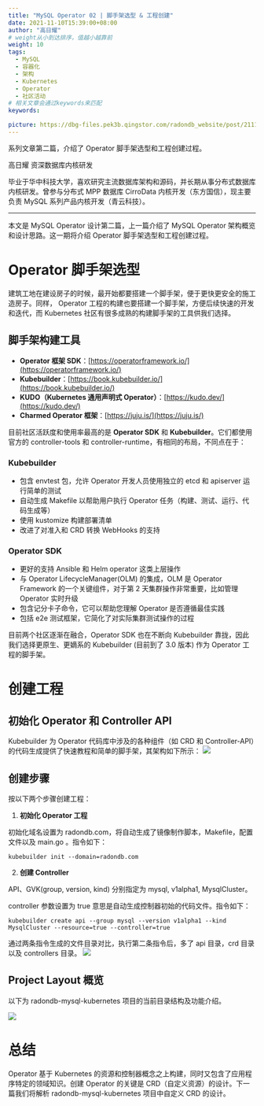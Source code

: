```yaml
---
title: "MySQL Operator 02 | 脚手架选型 & 工程创建"
date: 2021-11-10T15:39:00+08:00
author: "高日耀"
# weight从小到达排序，值越小越靠前
weight: 10
tags:
  - MySQL
  - 容器化
  - 架构
  - Kubernetes
  - Operator
  - 社区活动
# 相关文章会通过keywords来匹配
keywords:

picture: https://dbg-files.pek3b.qingstor.com/radondb_website/post/211110_MySQL%20Operator%2002%20%7C%20%E8%84%9A%E6%89%8B%E6%9E%B6%E9%80%89%E5%9E%8B%20%26%20%E5%B7%A5%E7%A8%8B%E5%88%9B%E5%BB%BA/0.png
---
```

系列文章第二篇，介绍了 Operator 脚手架选型和工程创建过程。
<!--more-->
高日耀   资深数据库内核研发

毕业于华中科技大学，喜欢研究主流数据库架构和源码，并长期从事分布式数据库内核研发。曾参与分布式 MPP 数据库 CirroData 内核开发（东方国信），现主要负责  MySQL 系列产品内核开发（青云科技）。 

----------------------------

本文是 MySQL Operator 设计第二篇，上一篇介绍了 MySQL Operator 架构概览和设计思路。这一期将介绍 Operator 脚手架选型和工程创建过程。

# Operator 脚手架选型

建筑工地在建设房子的时候，最开始都要搭建一个脚手架，便于更快更安全的施工造房子。同样， Operator 工程的构建也要搭建一个脚手架，方便后续快速的开发和迭代，而 Kubernetes 社区有很多成熟的构建脚手架的工具供我们选择。

## 脚手架构建工具

* **Operator 框架 SDK**：[https://operatorframework.io/](https://operatorframework.io/)
* **Kubebuilder**：[https://book.kubebuilder.io/](https://book.kubebuilder.io/)
* **KUDO（Kubernetes 通用声明式 Operator）**：[https://kudo.dev/](https://kudo.dev/)
* **Charmed Operator 框架**：[https://juju.is/](https://juju.is/)

目前社区活跃度和使用率最高的是 **Operator SDK** 和 **Kubebuilder**。它们都使用官方的 controller-tools 和 controller-runtime，有相同的布局，不同点在于：

### Kubebuilder

* 包含 envtest 包，允许 Operator 开发人员使用独立的 etcd 和 apiserver 运行简单的测试
* 自动生成 Makefile 以帮助用户执行 Operator 任务（构建、测试、运行、代码生成等）
* 使用 kustomize 构建部署清单
* 改进了对准入和 CRD 转换 WebHooks 的支持
### Operator SDK

* 更好的支持  Ansible 和 Helm operator 这类上层操作
* 与 Operator LifecycleManager(OLM) 的集成，OLM 是 Operator Framework 的一个关键组件，对于第 2 天集群操作非常重要，比如管理 Operator 实时升级
* 包含记分卡子命令，它可以帮助您理解 Operator 是否遵循最佳实践
* 包括 e2e 测试框架，它简化了对实际集群测试操作的过程

目前两个社区逐渐在融合，Operator SDK 也在不断向 Kubebuilder 靠拢，因此我们选择更原生、更嫡系的 Kubebuilder (目前到了 3.0 版本) 作为 Operator 工程的脚手架。

# 创建工程

## 初始化 Operator 和 Controller API

Kubebuilder 为 Operator 代码库中涉及的各种组件（如 CRD 和 Controller-API）的代码生成提供了快速教程和简单的脚手架，其架构如下所示：
![](https://dbg-files.pek3b.qingstor.com/radondb_website/post/211110_MySQL%20Operator%2002%20%7C%20%E8%84%9A%E6%89%8B%E6%9E%B6%E9%80%89%E5%9E%8B%20%26%20%E5%B7%A5%E7%A8%8B%E5%88%9B%E5%BB%BA/11.jpg)

## 创建步骤

按以下两个步骤创建工程：

1. **初始化 Operator 工程**

初始化域名设置为 radondb.com，将自动生成了镜像制作脚本，Makefile，配置文件以及 main.go 。指令如下：

```plain
kubebuilder init --domain=radondb.com
```
2. **创建 Controller**

API、GVK(group, version, kind) 分别指定为 mysql, v1alpha1, MysqlCluster。

controller 参数设置为 true 意思是自动生成控制器初始的代码文件。指令如下：

```plain
kubebuilder create api --group mysql --version v1alpha1 --kind MysqlCluster --resource=true --controller=true
```
通过两条指令生成的文件目录对比，执行第二条指令后，多了 api 目录，crd 目录以及 controllers 目录。
![](https://dbg-files.pek3b.qingstor.com/radondb_website/post/211110_MySQL%20Operator%2002%20%7C%20%E8%84%9A%E6%89%8B%E6%9E%B6%E9%80%89%E5%9E%8B%20%26%20%E5%B7%A5%E7%A8%8B%E5%88%9B%E5%BB%BA/12.jpg)

## Project Layout 概览

以下为 radondb-mysql-kubernetes 项目的当前目录结构及功能介绍。

![](https://dbg-files.pek3b.qingstor.com/radondb_website/post/211110_MySQL%20Operator%2002%20%7C%20%E8%84%9A%E6%89%8B%E6%9E%B6%E9%80%89%E5%9E%8B%20%26%20%E5%B7%A5%E7%A8%8B%E5%88%9B%E5%BB%BA/13.jpg)

# 总结

Operator 基于 Kubernetes 的资源和控制器概念之上构建，同时又包含了应用程序特定的领域知识。创建 Operator 的关键是 CRD（自定义资源）的设计。下一篇我们将解析 radondb-mysql-kubernetes 项目中自定义 CRD 的设计。


 


